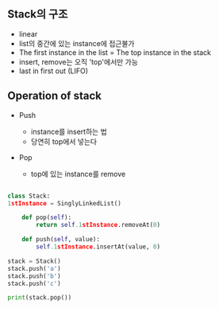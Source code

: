 ## Stack의 구조

- linear
- list의 중간에 있는 instance에 접근불가
- The first instance in the list = The top instance in the stack
- insert, remove는 오직 'top'에서만 가능
- last in first out (LIFO)

## Operation of stack

- Push
  - instance를 insert하는 법
  - 당연히 top에서 넣는다
- Pop

  - top에 있는 instance를 remove

```python

class Stack:
1stInstance = SinglyLinkedList()

    def pop(self):
        return self.1stInstance.removeAt(0)

    def push(self, value):
        self.1stInstance.insertAt(value, 0)

stack = Stack()
stack.push('a')
stack.push('b')
stack.push('c')

print(stack.pop())


```
